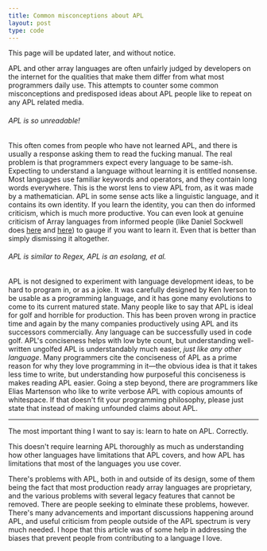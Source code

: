 ```yaml
---
title: Common misconceptions about APL
layout: post
type: code
---
```


This page will be updated later, and without notice.

APL and other array languages are often unfairly judged by developers on the internet for the qualities that make them differ
from what most programmers daily use. This attempts to counter some common misconceptions and predisposed ideas about APL
people like to repeat on any APL related media.

###### APL is so unreadable!
This often comes from people who have not learned APL, and there is usually a response asking them to read the fucking manual.
The real problem is that programmers expect every language to be same-ish. Expecting to understand a language without
learning it is entitled nonsense. Most languages use familiar keywords and operators, and they contain long words everywhere.
This is the worst lens to view APL from, as it was made by a mathematician. APL in some sense acts like a linguistic language,
and it contains its own identity. If you learn the identity, you can then do informed criticism, which is much more productive.
You can even look at genuine criticism of Array languages from informed people
(like Daniel Sockwell does [here](https://raku-advent.blog/2020/12/01/day-1-why-raku-is-ideal-for-advent-of-code/) and [here](https://www.arraycast.com/episode-4-daniels-email))
to gauge if you want to learn it. Even that is better than simply dismissing it altogether.

###### APL is similar to Regex, APL is an esolang, et al.
APL is not designed to experiment with language development ideas, to be hard to program in, or as a joke. It was carefully designed by Ken
Iverson to be usable as a programming language, and it has gone many evolutions to come to its current matured state.
Many people like to say that APL is ideal for golf and horrible for production. This has been proven wrong in practice time and
again by the many companies productively using APL and its successors commercially. Any language can be successfully used in
code golf. APL's conciseness helps with low byte count, but understanding well-written ungolfed APL is understandably much easier,
*just like any other language*. Many programmers cite the conciseness of APL as a prime reason for why they love programming
in it—the obvious idea is that it takes less time to write, but understanding how purposeful this conciseness is makes reading
APL easier. Going a step beyond, there are programmers like Elias Martenson who like to write verbose APL with copious amounts
of whitespace. If that doesn't fit your programming philosophy, please just state that instead of making unfounded claims about APL.

---
The most important thing I want to say is: learn to hate on APL. Correctly.

This doesn't require learning APL thoroughly as much as understanding how other languages have limitations that APL covers, and how
APL has limitations that most of the languages you use cover.

There's problems with APL, both in and outside of its design, some of them being the fact that most production ready array
languages are proprietary, and the various problems with several legacy features that cannot be removed. There are people 
seeking to elminate these problems, however. There's many advancements and important discussions
happening around APL, and useful criticism from people outside of the APL spectrum is very much needed. I hope that this
article was of some help in addressing the biases that prevent people from contributing to a language I love.
